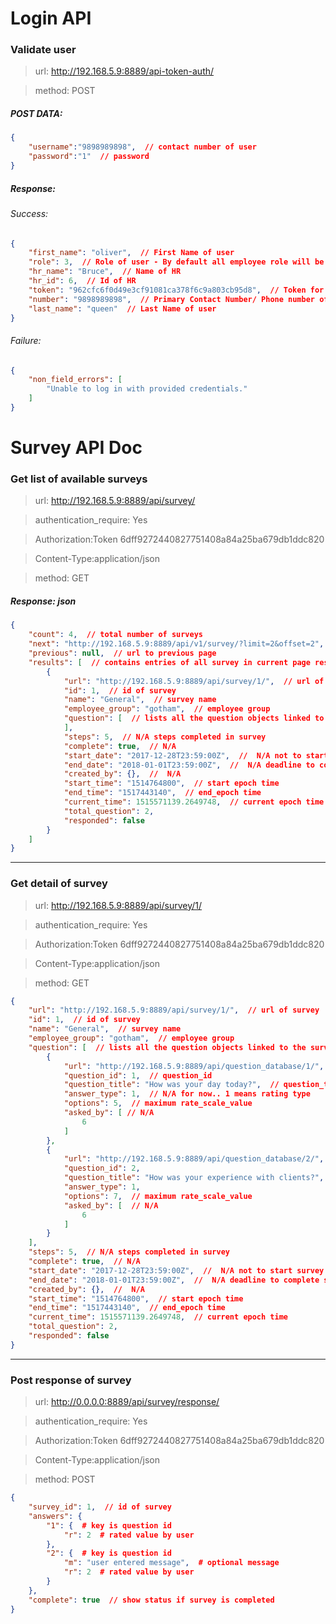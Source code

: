 Login API
===
### Validate user
>url: http://192.168.5.9:8889/api-token-auth/

> method: POST

##### POST DATA:
```json
{
	"username":"9898989898",  // contact number of user
	"password":"1"  // password
}
```

##### Response:
###### Success:
```json
{
    "first_name": "oliver",  // First Name of user
    "role": 3,  // Role of user - By default all employee role will be 3
    "hr_name": "Bruce",  // Name of HR 
    "hr_id": 6,  // Id of HR
    "token": "962cfc6f0d49e3cf91081ca378f6c9a803cb95d8",  // Token for user
    "number": "9898989898",  // Primary Contact Number/ Phone number of user 
    "last_name": "queen"  // Last Name of user
}
```
###### Failure:
```json
{
    "non_field_errors": [
        "Unable to log in with provided credentials."
    ]
}
```

Survey API Doc
======
### Get list of available surveys
>url: http://192.168.5.9:8889/api/survey/

>authentication_require: Yes

>Authorization:Token 6dff9272440827751408a84a25ba679db1ddc820

>Content-Type:application/json

>method: GET

##### Response: json
```json
{
    "count": 4,  // total number of surveys
    "next": "http://192.168.5.9:8889/api/v1/survey/?limit=2&offset=2",  // url to next page
    "previous": null,  // url to previous page
    "results": [  // contains entries of all survey in current page result
        {
            "url": "http://192.168.5.9:8889/api/survey/1/",  // url of survey
            "id": 1,  // id of survey
            "name": "General",  // survey name
            "employee_group": "gotham",  // employee group
            "question": [  // lists all the question objects linked to the survey
            ],
            "steps": 5,  // N/A steps completed in survey
            "complete": true,  // N/A
            "start_date": "2017-12-28T23:59:00Z",  //  N/A not to start survey before this time
            "end_date": "2018-01-01T23:59:00Z",  //  N/A deadline to complete survey
            "created_by": {},  //  N/A
            "start_time": "1514764800",  // start epoch time
            "end_time": "1517443140",  // end_epoch time
            "current_time": 1515571139.2649748,  // current epoch time
            "total_question": 2,
            "responded": false
        }
    ]
}
```
-----
### Get detail of survey
>url: http://192.168.5.9:8889/api/survey/1/

>authentication_require: Yes

>Authorization:Token 6dff9272440827751408a84a25ba679db1ddc820

>Content-Type:application/json

>method: GET

```json
{
    "url": "http://192.168.5.9:8889/api/survey/1/",  // url of survey
    "id": 1,  // id of survey
    "name": "General",  // survey name
    "employee_group": "gotham",  // employee group
    "question": [  // lists all the question objects linked to the survey
        {
            "url": "http://192.168.5.9:8889/api/question_database/1/",  // N/A
            "question_id": 1,  // question_id
            "question_title": "How was your day today?",  // question_title
            "answer_type": 1,  // N/A for now.. 1 means rating type
            "options": 5,  // maximum rate_scale_value
            "asked_by": [ // N/A
                6
            ]
        },
        {
            "url": "http://192.168.5.9:8889/api/question_database/2/",  // N/A
            "question_id": 2,
            "question_title": "How was your experience with clients?",
            "answer_type": 1,
            "options": 7,  // maximum rate_scale_value
            "asked_by": [  // N/A
                6
            ]
        }
    ],
    "steps": 5,  // N/A steps completed in survey
    "complete": true,  // N/A
    "start_date": "2017-12-28T23:59:00Z",  //  N/A not to start survey before this time
    "end_date": "2018-01-01T23:59:00Z",  //  N/A deadline to complete survey
    "created_by": {},  //  N/A
    "start_time": "1514764800",  // start epoch time
    "end_time": "1517443140",  // end_epoch time
    "current_time": 1515571139.2649748,  // current epoch time
    "total_question": 2,
    "responded": false
}
```
-----
### Post response of survey
>url: http://0.0.0.0:8889/api/survey/response/

>authentication_require: Yes

>Authorization:Token 6dff9272440827751408a84a25ba679db1ddc820

>Content-Type:application/json

>method: POST

```json
{
    "survey_id": 1,  // id of survey
    "answers": {
        "1": {  # key is question id
            "r": 2  # rated value by user
        },
        "2": {  # key is question id
            "m": "user entered message",  # optional message
            "r": 2  # rated value by user
        }
    },
    "complete": true  // show status if survey is completed
}
```

